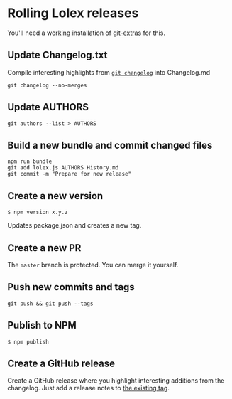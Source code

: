 # Rolling Lolex releases

You'll need a working installation of [git-extras](https://github.com/tj/git-extras) for this.

## Update Changelog.txt

Compile interesting highlights from [`git changelog`](https://github.com/tj/git-extras/blob/master/Commands.md#git-changelog) into Changelog.md

    git changelog --no-merges

## Update AUTHORS

    git authors --list > AUTHORS

## Build a new bundle and commit changed files

    npm run bundle
    git add lolex.js AUTHORS History.md
    git commit -m "Prepare for new release"

## Create a new version

```
$ npm version x.y.z
```

Updates package.json and creates a new tag.

## Create a new PR
The `master` branch is protected.
You can merge it yourself.

## Push new commits and tags
```
git push && git push --tags
```

## Publish to NPM

```
$ npm publish
```

## Create a GitHub release
Create a GitHub release where you highlight
interesting additions from the changelog.
Just add a release notes to [the existing tag](https://github.com/sinonjs/lolex/tags).

